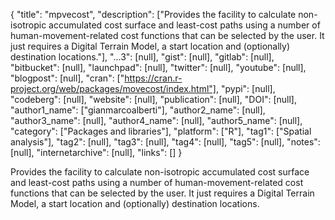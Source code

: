 {
  "title": "mpvecost",
  "description": ["Provides the facility to calculate non-isotropic accumulated cost surface and least-cost paths using a number of human-movement-related cost functions that can be selected by the user. It just requires a Digital Terrain Model, a start location and (optionally) destination locations."],
  "...3": [null],
  "gist": [null],
  "gitlab": [null],
  "bitbucket": [null],
  "launchpad": [null],
  "twitter": [null],
  "youtube": [null],
  "blogpost": [null],
  "cran": ["https://cran.r-project.org/web/packages/movecost/index.html"],
  "pypi": [null],
  "codeberg": [null],
  "website": [null],
  "publication": [null],
  "DOI": [null],
  "author1_name": ["gianmarcoalberti"],
  "author2_name": [null],
  "author3_name": [null],
  "author4_name": [null],
  "author5_name": [null],
  "category": ["Packages and libraries"],
  "platform": ["R"],
  "tag1": ["Spatial analysis"],
  "tag2": [null],
  "tag3": [null],
  "tag4": [null],
  "tag5": [null],
  "notes": [null],
  "internetarchive": [null],
  "links": []
}

<!-- Generated by csv2md.R – do not edit by hand -->

Provides the facility to calculate non-isotropic accumulated cost surface and least-cost paths using a number of human-movement-related cost functions that can be selected by the user. It just requires a Digital Terrain Model, a start location and (optionally) destination locations.